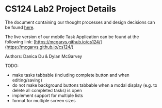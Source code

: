 # CS124 Lab2 Project Details
The document containing our thought processes and design decisions can be found 
[here](https://github.com/McGarvs/cs124/blob/lab3/docs/design.md).

The live version of our mobile Task Application can be found at the following link: 
[https://mcgarvs.github.io/cs124/](https://mcgarvs.github.io/cs124/)

Authors: Danica Du & Dylan McGarvey

TODO:
* make tasks tabbable (including complete button and when editing/saving)
* do not make background buttons tabbable when a modal display (e.g. to delete all completed tasks) is open
* implement support for multiple lists
* format for multiple screen sizes
